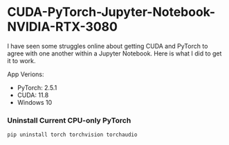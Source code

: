# CUDA-PyTorch-Jupyter-Notebook-NVIDIA-RTX-3080
I have seen some struggles online about getting CUDA and PyTorch to agree with one another within a Jupyter Notebook. Here is what I did to get it to work.  

App Verions:
- PyTorch: 2.5.1
- CUDA: 11.8
- Windows 10

### Uninstall Current CPU-only PyTorch
```bash
pip uninstall torch torchvision torchaudio
```
